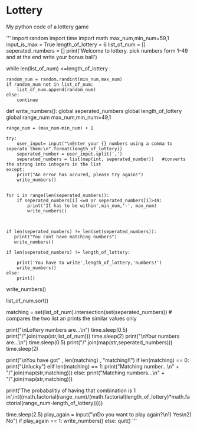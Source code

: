# Lottery
My python code of a lottery game

'''
import random
import time
import math
max_num,min_num=59,1
input_is_max = True
length_of_lottery = 6
list_of_num = []
seperated_numbers = []
print('Welcome to lottery. pick numbers form 1-49 and at the end write your bonus ball')


while len(list_of_num) <=length_of_lottery :
    
    random_num = random.randint(min_num,max_num)
    if random_num not in list_of_num: 
        list_of_num.append(random_num)
    else:
        continue

def write_numbers():
    global seperated_numbers
    global length_of_lottery
    global range_num
    max_num,min_num=49,1
    
    range_num = (max_num-min_num) + 1
    
    try:
        user_input= input("\nEnter your {} numbers using a comma to seperate them:\n".format(length_of_lottery))
        seperated_number = user_input.split(',')
        seperated_numbers = list(map(int, seperated_number))   #converts the strong into integers in the list
    except:
        print("An error has occured, please try again!")
        write_numbers()
    
    
    for i in range(len(seperated_numbers)):
        if seperated_numbers[i] <=0 or seperated_numbers[i]>49:
            print('It has to be within',min_num,'-', max_num)
            write_numbers()


            
    if len(seperated_numbers) != len(set(seperated_numbers)):
       print("You cant have matching numbers")
       write_numbers()
                                     
    if len(seperated_numbers) != length_of_lottery:
        
        print('You have to write',length_of_lottery,'numbers!')
        write_numbers()
    else:
        print()

write_numbers()

list_of_num.sort()

matching = set(list_of_num).intersection(set(seperated_numbers))   # compares the two list an prints the similar values only

print("\nLottery numbers are...\n")
time.sleep(0.5)
print("/".join(map(str,list_of_num)))
time.sleep(2)
print("\nYour numbers are...\n")
time.sleep(0.5)
print("/".join(map(str,seperated_numbers)))
time.sleep(2)

    
print("\nYou have got" , len(matching) , "matching!!")
if len(matching) == 0:
    print("Unlucky")
elif len(matching) == 1:
    print("Matching number...\n" + "/".join(map(str,matching)))
else:
    print("Matching numbers...\n" + "/".join(map(str,matching)))


print('The probabalitiy of having that combination is 1 in',int((math.factorial(range_num)/(math.factorial(length_of_lottery)*math.factorial(range_num-length_of_lottery)))))

time.sleep(2.5)
play_again = input("\nDo you want to play again?\n1) Yes\n2) No")
if play_again == 1:
    write_numbers()
else:
    quit()
'''

      

        






      

